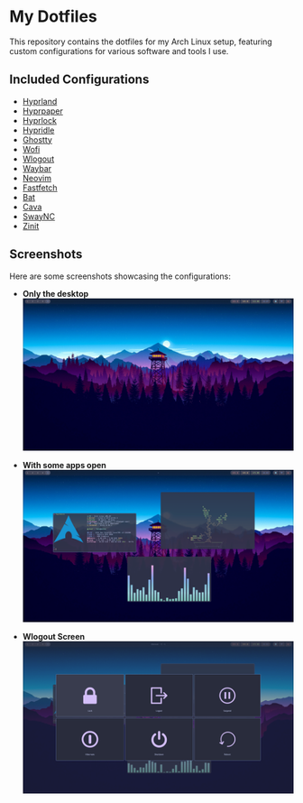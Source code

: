 # My Dotfiles

This repository contains the dotfiles for my Arch Linux setup, featuring custom configurations for various software and tools I use.

## Included Configurations

- [Hyprland](https://hyprland.org)
- [Hyprpaper](https://wiki.hyprland.org/Hypr-Ecosystem/hyprpaper)
- [Hyprlock](https://wiki.hyprland.org/Hypr-Ecosystem/hyprlock)
- [Hypridle](https://wiki.hyprland.org/Hypr-Ecosystem/hypridle)
- [Ghostty](https://ghostty.org)
- [Wofi](https://hg.sr.ht/~scoopta/wofi)
- [Wlogout](https://github.com/ArtsyMacaw/wlogout)
- [Waybar](https://github.com/Alexays/Waybar)
- [Neovim](https://github.com/neovim/neovim)
- [Fastfetch](https://github.com/fastfetch-cli/fastfetch)
- [Bat](https://github.com/sharkdp/bat)
- [Cava](https://github.com/karlstav/cava)
- [SwayNC](https://github.com/ErikReider/SwayNotificationCenter)
- [Zinit](https://github.com/zdharma-continuum/zinit)

## Screenshots

Here are some screenshots showcasing the configurations:

- **Only the desktop**  
  ![Desktop image](./screenshots/desktop.png)
  
- **With some apps open**  
  ![With some apps open](./screenshots/apps.png)
  
- **Wlogout Screen**  
  ![Wlogout](./screenshots/wlogout.png)
